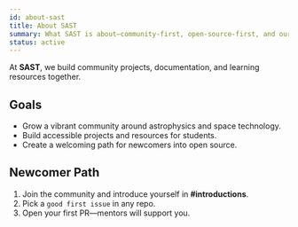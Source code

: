 ```yaml
---
id: about-sast
title: About SAST
summary: What SAST is about—community-first, open-source-first, and our goals.
status: active
---
```

At **SAST**, we build community projects, documentation, and learning resources together.

## Goals
- Grow a vibrant community around astrophysics and space technology.
- Build accessible projects and resources for students.
- Create a welcoming path for newcomers into open source.

## Newcomer Path
1. Join the community and introduce yourself in **#introductions**.
2. Pick a `good first issue` in any repo.
3. Open your first PR—mentors will support you.
